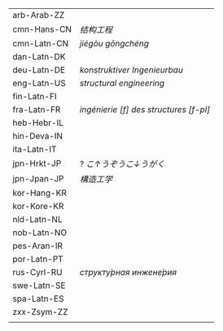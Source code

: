 | | |
|-|-|
| arb-Arab-ZZ |  |
| cmn-Hans-CN | _结构工程_ |
| cmn-Latn-CN | _jiégòu gōngchéng_ |
| dan-Latn-DK |  |
| deu-Latn-DE | _konstruktiver Ingenieurbau_ |
| eng-Latn-US | _structural engineering_ |
| fin-Latn-FI |  |
| fra-Latn-FR | _ingénierie [f] des structures [f-pl]_ |
| heb-Hebr-IL |  |
| hin-Deva-IN |  |
| ita-Latn-IT |  |
| jpn-Hrkt-JP | ? _こ↑うぞうこ↓うがく_ |
| jpn-Jpan-JP | _構造工学_ |
| kor-Hang-KR |  |
| kor-Kore-KR |  |
| nld-Latn-NL |  |
| nob-Latn-NO |  |
| pes-Aran-IR |  |
| por-Latn-PT |  |
| rus-Cyrl-RU | _структу́рная инжене́рия_ |
| swe-Latn-SE |  |
| spa-Latn-ES |  |
| zxx-Zsym-ZZ |  |
|  |  |
